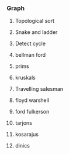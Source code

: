 ### Graph

1. Topological sort
2. Snake and ladder
3. Detect cycle
4. bellman ford

1. prims
2. kruskals
3. Travelling salesman
4. floyd warshell
5. ford fulkerson
6. tarjons
7. kosarajus
8. dinics

